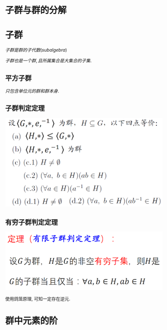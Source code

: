 # 子群与群的分解

# 子群

$子群是群的子代数(subalgebra)$

$子群也是一个群, 且所属集合是大集合的子集.$

## 平方子群

$只包含单位元的群和群本身.$

## 子群判定定理

![](2020-11-23-11-58-53.png)

## 有穷子群判定定理

![](2020-11-26-10-21-39.png)

使用鸽笼原理, 可知一定存在逆元.

# 群中元素的阶

